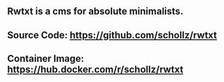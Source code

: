 ## **Rwtxt is a cms for absolute minimalists.**
## Source Code: https://github.com/schollz/rwtxt
## Container Image: https://hub.docker.com/r/schollz/rwtxt
